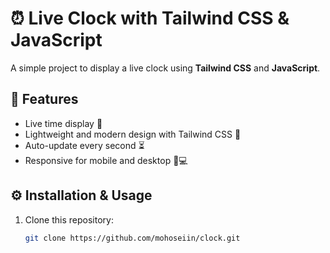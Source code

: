 # ⏰ Live Clock with Tailwind CSS & JavaScript

A simple project to display a live clock using **Tailwind CSS** and **JavaScript**.

## 📌 Features
- Live time display 🔄
- Lightweight and modern design with Tailwind CSS 🎨
- Auto-update every second ⏳
- Responsive for mobile and desktop 📱💻

## ⚙️ Installation & Usage
1. Clone this repository:
   ```bash
   git clone https://github.com/mohoseiin/clock.git
